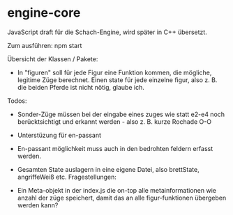 # engine-core

JavaScript draft für die Schach-Engine, wird später in C++ übersetzt.

Zum ausführen: npm start

Übersicht der Klassen / Pakete:

-  In "figuren" soll für jede Figur eine Funktion kommen, die mögliche, legitime Züge berechnet. Einen state für jede einzelne figur, also z. B. die beiden Pferde ist nicht nötig, glaube ich.

Todos:

-  Sonder-Züge müssen bei der eingabe eines zuges wie statt e2-e4 noch berücktsichtigt und erkannt werden - also z. B. kurze Rochade O-O
-  Unterstüzung für en-passant
-  En-passant möglichkeit muss auch in den bedrohten feldern erfasst werden.
-  Gesamten State auslagern in eine eigene Datei, also brettState, angriffeWeiß etc.
   Fragestellungen:

-  Ein Meta-objekt in der index.js die on-top alle metainformationen wie anzahl der züge speichert, damit das an alle figur-funktionen übergeben werden kann?
